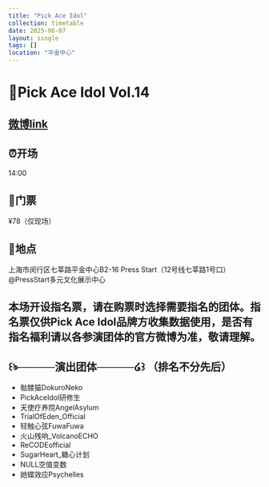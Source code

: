 ```yaml
---
title: "Pick Ace Idol"
collection: timetable
date: 2025-06-07
layout: single
tags: []
location: "平金中心"
---
```


# 📣Pick Ace Idol Vol.14
## [微博link](https://weibo.com/7804116045/PuRn6jD22)

## ⏰开场
14:00
## 🎫门票
¥78（仅现场）
## 📍地点
上海市闵行区七莘路平金中心B2-16 Press Start（12号线七莘路1号口）@PressStart多元文化展示中心 

## 本场开设指名票，请在购票时选择需要指名的团体。指名票仅供Pick Ace Idol品牌方收集数据使用，是否有指名福利请以各参演团体的官方微博为准，敬请理解。

## ꒰ঌ─────演出团体─────໒꒱ （排名不分先后）
- 骷髅猫DokuroNeko 
- PickAceIdol研修生 
- 天使疗养院AngelAsylum 
- TrialOfEden_Official 
- 轻触心弦FuwaFuwa 
- 火山残响_VolcanoECHO 
- ReCODEofficial 
- SugarHeart_糖心计划 
- NULL空值变数 
- 她蝶效应Psychelles 